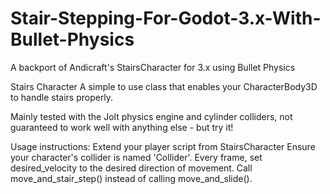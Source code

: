 # Stair-Stepping-For-Godot-3.x-With-Bullet-Physics
A backport of Andicraft's StairsCharacter for 3.x using Bullet Physics

Stairs Character
A simple to use class that enables your CharacterBody3D to handle stairs properly.

Mainly tested with the Jolt physics engine and cylinder colliders, not guaranteed to work well with anything else - but try it!

Usage instructions:
Extend your player script from StairsCharacter
Ensure your character's collider is named 'Collider'.
Every frame, set desired_velocity to the desired direction of movement.
Call move_and_stair_step() instead of calling move_and_slide().
